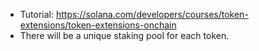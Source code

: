 - Tutorial: https://solana.com/developers/courses/token-extensions/token-extensions-onchain
- There will be a unique staking pool for each token.
